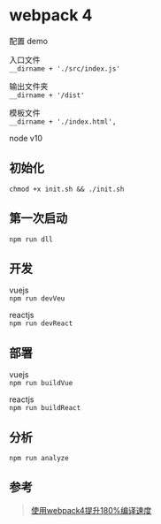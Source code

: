 # webpack 4

配置 demo

入口文件  
`__dirname + './src/index.js'`

输出文件夹  
`__dirname + '/dist'`

模板文件  
 `__dirname + './index.html',`


node v10

## 初始化

`chmod +x init.sh && ./init.sh`

## 第一次启动

`npm run dll`

## 开发
vuejs  
`npm run devVeu`

reactjs  
`npm run devReact`

## 部署
vuejs  
`npm run buildVue`

reactjs  
`npm run buildReact`

## 分析

`npm run analyze`

## 参考

> [使用webpack4提升180%编译速度](https://juejin.im/entry/5c302140f265da611b587f99#%E5%BF%AB%E4%B8%8A%E8%BD%A6%EF%BC%8C%E5%8D%87%E7%BA%A7%E5%89%8D%E7%9A%84%E5%87%86%E5%A4%87)